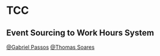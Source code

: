 # TCC

## Event Sourcing to Work Hours System

[@Gabriel Passos](https://github.com/gabrielSpassos)
[@Thomas Soares]()